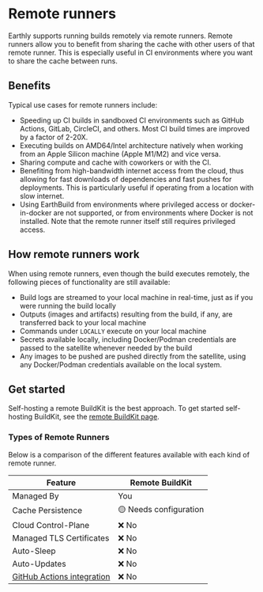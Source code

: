# Remote runners

Earthly supports running builds remotely via remote runners. Remote runners allow you to benefit from sharing the cache with other users of that remote runner. This is especially useful in CI environments where you want to share the cache between runs.

## Benefits

Typical use cases for remote runners include:

* Speeding up CI builds in sandboxed CI environments such as GitHub Actions, GitLab, CircleCI, and others. Most CI build times are improved by a factor of 2-20X.
* Executing builds on AMD64/Intel architecture natively when working from an Apple Silicon machine (Apple M1/M2) and vice versa.
* Sharing compute and cache with coworkers or with the CI.
* Benefiting from high-bandwidth internet access from the cloud, thus allowing for fast downloads of dependencies and fast pushes for deployments. This is particularly useful if operating from a location with slow internet.
* Using EarthBuild from environments where privileged access or docker-in-docker are not supported, or from environments where Docker is not installed. Note that the remote runner itself still requires privileged access.

## How remote runners work

When using remote runners, even though the build executes remotely, the following pieces of functionality are still available:

* Build logs are streamed to your local machine in real-time, just as if you were running the build locally
* Outputs (images and artifacts) resulting from the build, if any, are transferred back to your local machine
* Commands under `LOCALLY` execute on your local machine
* Secrets available locally, including Docker/Podman credentials are passed to the satellite whenever needed by the build
* Any images to be pushed are pushed directly from the satellite, using any Docker/Podman credentials available on the local system.

## Get started

Self-hosting a remote BuildKit is the best approach. To get started self-hosting BuildKit, see the [remote BuildKit page](ci-integration/remote-buildkit.md).

### Types of Remote Runners

Below is a comparison of the different features available with each kind of remote runner.

| Feature                                                                     | Remote BuildKit        |
|-----------------------------------------------------------------------------|------------------------|
| Managed By                                                                  | You                    |
| Cache Persistence                                                           | 🟡 Needs configuration |
| Cloud Control-Plane                                                         | ❌ No                   |
| Managed TLS Certificates                                                    | ❌ No                   |
| Auto-Sleep                                                                  | ❌ No                   |
| Auto-Updates                                                                | ❌ No                   |
| [GitHub Actions integration](cloud/satellites/gha-runners.md)               | ❌ No                   |
